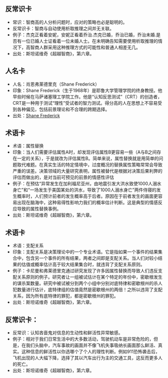 ## 反常识卡
- 常识：智商高的人分析问题时，应对的策略也必是聪明的。
- 反常识卡：智商与自动使用析取推理之间并无关联。
- 例子：杰克正看着安妮，安妮正看着乔治.杰克已婚，乔治已婚，乔治未婚.是否有一位已婚人士证看着一位未婚人士。在未明确告知需要使用析取推理的情况下，高智商人群采用这种推理方式的可能性和普通人相差无几。
- 出处：斯坦诺维奇《超越智商》，第六章。

## 人名卡
- 人名：肖恩弗莱德里克（Shane Frederick）
- 印象：Shane Frederick（生于1968年）是耶鲁大学管理学院的终身教授。他早些时候在马萨诸塞理工学院工作。他是“认知反思测试”（CRT）的创造者，CRT是一种用于测试“理性”受试者的智力测试。得分高的人在思想上不容易受到各种偏见，包括前景理论和不合理的跨期选择。
- 出处：[Shane Frederick](https://en.wikipedia.org/wiki/Shane_Frederick)

## 术语卡
- 术语：属性替换
- 印象：当人们需要评估属性A时，却发现评估属性B更容易一些（A与B之间存在一定的关系），于是就改为评估属性B。简单来说，属性替换就是用简单的问题取代难题。在真实生活的特定情境中，过度概况的替换属性策略常常会导致严重的误差。决策领域的大量研究表明，属性被替代是根据对决策后果利弊的评估而做出的，是对当前可预见的前景的情感性评估
- 例子：在预估“异常发生在加利福尼亚州，由地震引发大洪水致使1000人溺水身亡”和“一场发生于美国某处的洪水，导致了1000人溺水身亡”两件侍寝的发生概率时，人们预计前者的发生概率高于后者。原因在于前者发生的画面更容易出现在脑海中，这种易得性影响力我们的概率估计判断。这是典型的情感反应导致的属性替换事例。
- 出处：斯坦诺维奇《超越智商》，第六章。

## 术语卡
- 术语：支配关系
- 印象：支配关系是决策理论中的一个专业术语。它是指如果一个事件的结果集合中，包含另一个事件的所有结果，两者之间即是支配关系。当人们对较小结果的估值或概率估计高于较大结果集合时，就违背了支配关系原则。
- 例子：卡尼曼和弗莱德里克通过研究发现了许多因属性替换而导致人们违反支配关系原则的例子。研究者让一组被试估计在某个特定的年份中，密歇根发生的谋杀案数量。研究中被试被分到两个小组中分别对底特律和密歇根州的杀人犯数量进行估计，底特律组的估值竟然是密歇根州的两倍！之所以违背了支配关系，因为所有底特律的罪犯，都是密歇根州的罪犯。
- 出处：斯坦诺维奇《超越智商》，第六章。

## 反常识卡：
- 反常识：认知吝啬鬼对信息的生动性和鲜活性异常敏感。
- 例子：相对于我们日常生活中的大多数活动，驾驶机动车是非常危险的，但是，在我们头脑中，汽车事故的画面并不像飞机失事吸纳长画面那么鲜活、真实。这种信息的鲜活性以你选哪个了个人的理性判断。例如911恐怖袭击后，飞机出现的人大幅下降，选择了其以汽车出行为主的交通工具，这反而更多人的死亡。
- 出处：斯坦诺维奇《超越智商》，第六章。